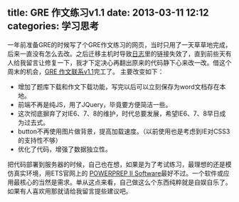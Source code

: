 title: GRE 作文练习v1.1
date: 2013-03-11 12:12
categories: 学习思考
---

一年前准备GRE的时候写了个GRE作文练习的网页，当时只用了一天草草地完成，后来一直没有怎么去改。之后迁移主机时导致[日志](http://blog.zxczone.com/2012/03/05/gre-webapp/)里的链接失效了，直到前些天有人给我留言让修复一下，我才下定决心再翻出原来的代码静下心来改一改。借这个周末的机会，[GRE 作文联系v1.1](http://zxczone.com/gre)完工了。
主要改变如下：

+ 增加了题库下载和作文下载功能，写完以后可以立刻保存为word文档存在本地。
+ 前端不再是纯JS，用了JQuery，毕竟要方便简洁一些。
+ 这次彻底摒弃了对IE6、7、8的维护，时代总要发展，希望IE6、7、8早日成为过去式。
+ button不再使用图片做背景，提高加载速度。（以前使用也是考虑到IE对CSS3的支持性不够）
+ 优化了代码，增强了数据独立性。


把代码部署到服务器的时候，自己也在想，如果是为了考试练习，最理想的还是模仿真实环境，用ETS官网上的 [POWERPREP II Software](https://www.ets.org/gre/revised_general/prepare/powerprep2/)最好不过。一个软件或应用最核心的当然是需求。单从这点来看，自己做这么个东西纯粹就是自娱自乐了。如果有人喜欢用那就请给我留言提些建议吧。